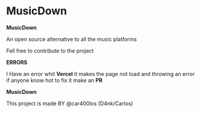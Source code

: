 # MusicDown
**MusicDown**

An open source alternative to all the music platforms 

Fell free to contribute to the project

**ERRORS**

I Have an error whit **Vercel** it makes the page not load and throwing an error if anyone know hot to fix it make an **PR**

**MusicDown**

This project is made BY @car400los (D4nk/Carlos) 